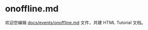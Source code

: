 onoffline.md
===

欢迎您编辑 <a target="__blank" href="https://github.com/jaywcjlove/html-tutorial/blob/master/docs/events/onoffline.md">docs/events/onoffline.md</a> 文件，共建 HTML Tutorial 文档。